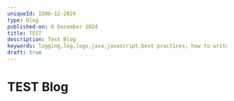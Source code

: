```yaml
---
uniqueId: ID06-12-2024
type: blog
published-on: 6 December 2024
title: TEST
description: Test Blog
keywords: logging,log,logs,java,javascript,best practices, how to write logs
draft: true
---
```


# TEST Blog